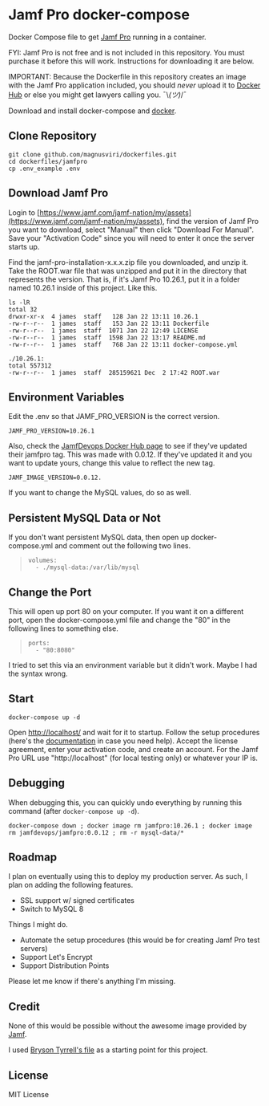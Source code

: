 # Jamf Pro docker-compose

Docker Compose file to get [Jamf Pro](https://www.jamf.com/) running in a container.

FYI: Jamf Pro is not free and is not included in this repository. You must purchase it before this will work. Instructions for downloading it are below.

IMPORTANT: Because the Dockerfile in this repository creates an image with the Jamf Pro application included, you should *never* upload it to [Docker Hub](https://hub.docker.com/) or else you might get lawyers calling you. ¯\\_(ツ)_/¯

Download and install docker-compose and [docker](https://www.docker.com/get-started).

## Clone Repository

```
git clone github.com/magnusviri/dockerfiles.git
cd dockerfiles/jamfpro
cp .env_example .env
```

## Download Jamf Pro

Login to [https://www.jamf.com/jamf-nation/my/assets](https://www.jamf.com/jamf-nation/my/assets), find the version of Jamf Pro you want to download, select "Manual" then click "Download For Manual". Save your "Activation Code" since you will need to enter it once the server starts up.

Find the jamf-pro-installation-x.x.x.zip file you downloaded, and unzip it. Take the ROOT.war file that was unzipped and put it in the directory that represents the version. That is, if it's Jamf Pro 10.26.1, put it in a folder named 10.26.1 inside of this project. Like this.

	ls -lR
	total 32
	drwxr-xr-x  4 james  staff   128 Jan 22 13:11 10.26.1
	-rw-r--r--  1 james  staff   153 Jan 22 13:11 Dockerfile
	-rw-r--r--  1 james  staff  1071 Jan 22 12:49 LICENSE
	-rw-r--r--  1 james  staff  1598 Jan 22 13:17 README.md
	-rw-r--r--  1 james  staff   768 Jan 22 13:11 docker-compose.yml

	./10.26.1:
	total 557312
	-rw-r--r--  1 james  staff  285159621 Dec  2 17:42 ROOT.war

## Environment Variables

Edit the .env so that JAMF_PRO_VERSION is the correct version.

	JAMF_PRO_VERSION=10.26.1

Also, check the [JamfDevops Docker Hub page](https://hub.docker.com/r/jamfdevops/jamfpro/tags?page=1&ordering=last_updated) to see if they've updated their jamfpro tag. This was made with 0.0.12. If they've updated it and you want to update yours, change this value to reflect the new tag.

	JAMF_IMAGE_VERSION=0.0.12.

If you want to change the MySQL values, do so as well.

## Persistent MySQL Data or Not

If you don't want persistent MySQL data, then open up docker-compose.yml and comment out the following two lines.

>     volumes:
>       - ./mysql-data:/var/lib/mysql

## Change the Port

This will open up port 80 on your computer. If you want it on a different port, open the docker-compose.yml file and change the "80" in the following lines to something else.

>     ports:
>       - "80:8080"

I tried to set this via an environment variable but it didn't work. Maybe I had the syntax wrong.

## Start

```
docker-compose up -d
```

Open [http://localhost/](http://localhost/) and wait for it to startup. Follow the setup procedures (here's the [documentation](https://www.jamf.com/resources/product-documentation/) in case you need help). Accept the license agreement, enter your activation code, and create an account. For the Jamf Pro URL use "http://localhost" (for local testing only) or whatever your IP is.

## Debugging

When debugging this, you can quickly undo everything by running this command (after `docker-compose up -d`).

	docker-compose down ; docker image rm jamfpro:10.26.1 ; docker image rm jamfdevops/jamfpro:0.0.12 ; rm -r mysql-data/*

## Roadmap

I plan on eventually using this to deploy my production server. As such, I plan on adding the following features.

- SSL support w/ signed certificates
- Switch to MySQL 8

Things I might do.

- Automate the setup procedures (this would be for creating Jamf Pro test servers)
- Support Let's Encrypt
- Support Distribution Points

Please let me know if there's anything I'm missing.

## Credit

None of this would be possible without the awesome image provided by [Jamf](https://github.com/jamf/jamfpro).

I used [Bryson Tyrrell's file](https://gist.github.com/brysontyrrell/95c9492f02a691b3f976830557f6d4ed) as a starting point for this project.

## License

MIT License
